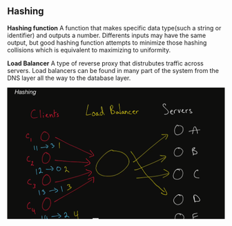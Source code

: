 ## Hashing

**Hashing function** A function that makes specific data type(such a string or identifier) and outputs a number. Differents inputs may have the same output, but good hashing function attempts to minimize those hashing collisions which is equivalent to maximizing to uniformity.

**Load Balancer** A type of reverse proxy that distrubutes traffic across servers. Load balancers can be found in many part of the system from the DNS layer all the way to the database layer.

<img src="https://github.com/ishifoev/CodeChalenge-JS/blob/main/Round2/day-17/Hashing.PNG?raw=true"/>